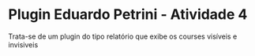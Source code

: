 # Plugin Eduardo Petrini - Atividade 4
Trata-se de um plugin do tipo relatório que exibe os courses visíveis e invisiveis
